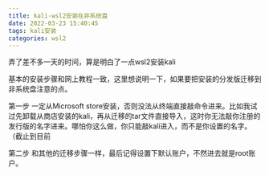 ```yaml
---
title: kali-wsl2安装在非系统盘
date: 2022-03-23 15:40:45
tags: kali安装
categories: wsl2
---
```


弄了差不多一天的时间，算是明白了一点wsl2安装kali

基本的安装步骤和网上教程一致，这里想说明一下，如果要把安装的分发版迁移到非系统盘注意的点。

第一步 一定从Microsoft store安装，否则没法从终端直接敲命令进来。比如我试过先卸载从商店安装的kali，再从迁移的tar文件直接导入，这时你无法敲你注册的发行版的名字进来。哪怕你这么做，你只能敲kali进入，而不是你设置的名字。（截止到目前

第二步 和其他的迁移步骤一样，最后记得设置下默认账户，不然进去就是root账户。
